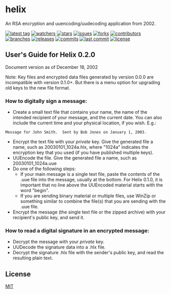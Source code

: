 # helix
An RSA encryption and uuencoding/uudecoding application from 2002.

[![latest tag][latest-tag-badge-image]][latest-tag-url]
[![watchers][watchers-badge-image]][watchers-url]
[![stars][stars-badge-image]][stars-url]
[![issues][issues-badge-image]][issues-url]
[![forks][forks-badge-image]][forks-url]
[![contributors][contributors-badge-image]][contributors-url]
[![branches][branches-badge-image]][branches-url]
[![releases][releases-badge-image]][releases-url]
[![commits][commits-badge-image]][commits-url]
[![last commit][last-commit-badge-image]][last-commit-url]
[![license][license-badge-image]][license-url]

## User's Guide for Helix 0.2.0
Document version as of December 18, 2002

Note: Key files and encrypted data files generated by version 0.0.0 are incompatible with version 0.1.0+.  But there is a menu option for upgrading old keys to the new file format.

### How to digitally sign a message:

- Create a small text file that contains your name, the name of the intended recipient of your message, and the current date.  You can also include the current time and your physical location, if you wish. E.g.:
```
Message for John Smith.  Sent by Bob Jones on January 1, 2003.
```
- Encrypt the text file with your *private* key.  Give the generated file a name, such as 20030101_1024a.hlx, where "1024a" indicates the encryption key that you used (if you have published multiple keys).
- UUEncode the file.  Give the generated file a name, such as 20030101_1024a.uue
- Do one of the following steps:
	- If your main message is a single text file, paste the contents of the .uue file into the message, usually at the bottom.  For Helix 0.1.0, it is important that no line above the UUEncoded material starts with the word "begin".
	- If you are sending binary material or multiple files, use WinZip or something similar to combine the file(s) that you are sending with the .uue file.
- Encrypt the message (the single text file or the zipped archive) with your recipient's public key, and send it.

### How to read a digital signature in an encrypted message:

- Decrypt the message with your *private* key.
- UUDecode the signature data into a .hlx file.
- Decrypt the signature .hlx file with the sender's public key, and read the resulting plain text.

## License
[MIT](https://choosealicense.com/licenses/mit/)

[latest-tag-badge-image]: https://badgen.net/github/tag/tom-weatherhead/helix
[latest-tag-url]: https://github.com/tom-weatherhead/helix/tags
[watchers-badge-image]: https://badgen.net/github/watchers/tom-weatherhead/helix
[watchers-url]: https://github.com/tom-weatherhead/helix/watchers
[stars-badge-image]: https://badgen.net/github/stars/tom-weatherhead/helix
[stars-url]: https://github.com/tom-weatherhead/helix/stargazers
[issues-badge-image]: https://badgen.net/github/issues/tom-weatherhead/helix
[issues-url]: https://github.com/tom-weatherhead/helix/issues
[forks-badge-image]: https://badgen.net/github/forks/tom-weatherhead/helix
[forks-url]: https://github.com/tom-weatherhead/helix/network/members
[contributors-badge-image]: https://badgen.net/github/contributors/tom-weatherhead/helix
[contributors-url]: https://github.com/tom-weatherhead/helix/graphs/contributors
[branches-badge-image]: https://badgen.net/github/branches/tom-weatherhead/helix
[branches-url]: https://github.com/tom-weatherhead/helix/branches
[releases-badge-image]: https://badgen.net/github/releases/tom-weatherhead/helix
[releases-url]: https://github.com/tom-weatherhead/helix/releases
[commits-badge-image]: https://badgen.net/github/commits/tom-weatherhead/helix
[commits-url]: https://github.com/tom-weatherhead/helix/commits/master
[last-commit-badge-image]: https://badgen.net/github/last-commit/tom-weatherhead/helix
[last-commit-url]: https://github.com/tom-weatherhead/helix
[license-badge-image]: https://img.shields.io/github/license/mashape/apistatus.svg
[license-url]: https://github.com/tom-weatherhead/helix/blob/master/LICENSE
